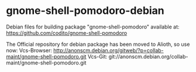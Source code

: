 gnome-shell-pomodoro-debian
===========================

Debian files for building package "gnome-shell-pomodoro" available at:
https://github.com/codito/gnome-shell-pomodoro

The Official repository for debian package has been moved to Alioth, so use now:
Vcs-Browser:
http://anonscm.debian.org/gitweb/?p=collab-maint/gnome-shell-pomodoro.git
Vcs-Git: git://anonscm.debian.org/collab-maint/gnome-shell-pomodoro.git

